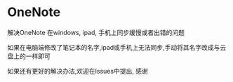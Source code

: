 # OneNote
解决OneNote 在windows, ipad, 手机上同步缓慢或者出错的问题

如果在电脑端修改了笔记本的名字,ipad或手机上无法同步,手动将其名字改成与云盘上的一样即可

如果还有更好的解决办法,欢迎在Issues中提出, 感谢

